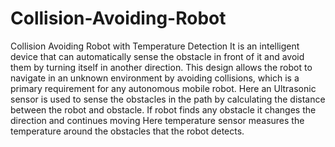 # Collision-Avoiding-Robot
Collision Avoiding Robot with Temperature Detection
 It is an intelligent device that can automatically sense the obstacle in front of it and avoid them by turning itself in another direction. This design allows the robot to navigate in an unknown environment by avoiding collisions, which is a primary requirement for any autonomous mobile robot. 
 Here an Ultrasonic sensor is used to sense the obstacles in the path by calculating the distance between the robot and obstacle. If robot finds any obstacle it changes the direction and continues moving
 Here temperature sensor measures the temperature around the obstacles that the robot detects.
